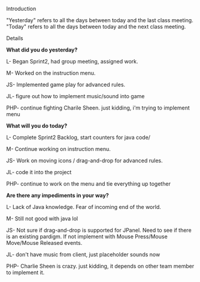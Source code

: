 Introduction

"Yesterday" refers to all the days between today and the last class meeting. "Today" refers to all the days between today and the next class meeting.

Details

**What did you do yesterday?**

L- Began Sprint2, had group meeting, assigned work.

M- Worked on the instruction menu.

JS- Implemented game play for advanced rules.

JL- figure out how to implement music/sound into game

PHP- continue fighting Charile Sheen. just kidding, i'm trying to implement menu

**What will you do today?**

L- Complete Sprint2 Backlog, start counters for java code/

M- Continue working on instruction menu.

JS- Work on moving icons / drag-and-drop for advanced rules.

JL- code it into the project

PHP- continue to work on the menu and tie everything up together

**Are there any impediments in your way?**

L- Lack of Java knowledge. Fear of incoming end of the world.

M- Still not good with java lol

JS- Not sure if drag-and-drop is supported for JPanel. Need to see if there is an existing pardigm. If not implement with Mouse Press/Mouse Move/Mouse Released events.

JL- don't have music from client, just placeholder sounds now

PHP- Charlie Sheen is crazy. just kidding, it depends on other team member to implement it.